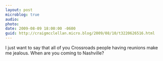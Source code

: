 ```yaml
---
layout: post
microblog: true
audio: 
photo: 
date: 2009-08-09 18:00:00 -0600
guid: http://craigmcclellan.micro.blog/2009/08/10/t3220626516.html
---
```

I just want to say that all of you Crossroads people having reunions make me jealous.  When are you coming to Nashville?
